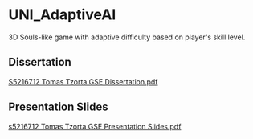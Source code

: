 # UNI_AdaptiveAI

3D Souls-like game with adaptive difficulty based on player's skill level.

## Dissertation
[S5216712 Tomas Tzorta GSE Dissertation.pdf](https://github.com/user-attachments/files/16913690/S5216712.Tomas.Tzorta.GSE.Dissertation.pdf)

## Presentation Slides
[s5216712 Tomas Tzorta GSE Presentation Slides.pdf](https://github.com/user-attachments/files/16913692/s5216712.Tomas.Tzorta.GSE.Presentation.Slides.pdf)


